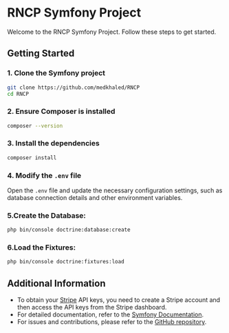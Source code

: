 # RNCP Symfony Project

Welcome to the RNCP Symfony Project. Follow these steps to get started.

## Getting Started

### 1. Clone the Symfony project
```sh
git clone https://github.com/medkhaled/RNCP
cd RNCP
```

### 2. Ensure Composer is installed
```sh
composer --version
```

### 3. Install the dependencies
```sh
composer install
```

### 4. Modify the `.env` file
Open the `.env` file and update the necessary configuration settings, such as database connection details and other environment variables.

### 5.Create the Database:
```sh
php bin/console doctrine:database:create
```
### 6.Load the Fixtures:
```sh
php bin/console doctrine:fixtures:load
```

## Additional Information
- To obtain your [Stripe](https://stripe.com) API keys, you need to create a Stripe account and then access the API keys from the Stripe dashboard.
- For detailed documentation, refer to the [Symfony Documentation](https://symfony.com/doc/current/index.html).
- For issues and contributions, please refer to the [GitHub repository](https://github.com/medkhaled/RNCP).
```